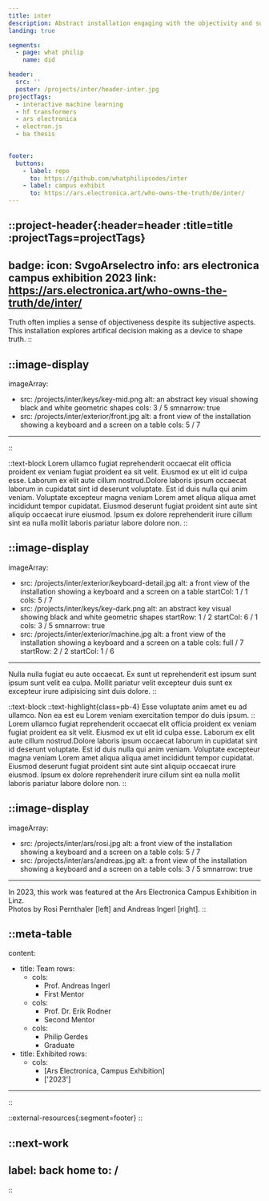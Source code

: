 ```yaml
---
title: inter
description: Abstract installation engaging with the objectivity and subjectiveness of truth.
landing: true

segments:
  - page: what philip
    name: did

header:
  src: ''
  poster: /projects/inter/header-inter.jpg
projectTags:
  - interactive machine learning
  - hf transformers
  - ars electronica
  - electron.js
  - ba thesis
  

footer:
  buttons:
    - label: repo
      to: https://github.com/whatphilipcodes/inter
    - label: campus exhibit
      to: https://ars.electronica.art/who-owns-the-truth/de/inter/
---
```


::project-header{:header=header :title=title :projectTags=projectTags}
---
badge:
  icon: SvgoArselectro
  info: ars electronica campus exhibition 2023
  link: https://ars.electronica.art/who-owns-the-truth/de/inter/
---
Truth often implies a sense of objectiveness despite its subjective aspects. This installation explores artifical decision making as a device to shape truth.
::

::image-display
---
imageArray:
  - src: /projects/inter/keys/key-mid.png
    alt: an abstract key visual showing black and white geometric shapes
    cols: 3 / 5
    smnarrow: true
  - src: /projects/inter/exterior/front.jpg
    alt: a front view of the installation showing a keyboard and a screen on a table
    cols: 5 / 7
---
::

::text-block
Lorem ullamco fugiat reprehenderit occaecat elit officia proident ex veniam fugiat proident ea sit velit. Eiusmod ex ut elit id culpa esse. Laborum ex elit aute cillum nostrud.Dolore laboris ipsum occaecat laborum in cupidatat sint id deserunt voluptate. Est id duis nulla qui anim veniam. Voluptate excepteur magna veniam Lorem amet aliqua aliqua amet incididunt tempor cupidatat. Eiusmod deserunt fugiat proident sint aute sint aliquip occaecat irure eiusmod. Ipsum ex dolore reprehenderit irure cillum sint ea nulla mollit laboris pariatur labore dolore non.
::

::image-display
---
imageArray:
  - src: /projects/inter/exterior/keyboard-detail.jpg
    alt: a front view of the installation showing a keyboard and a screen on a table
    startCol: 1 / 1
    cols: 5 / 7
  - src: /projects/inter/keys/key-dark.png
    alt: an abstract key visual showing black and white geometric shapes
    startRow: 1 / 2
    startCol: 6 / 1
    cols: 3 / 5
    smnarrow: true
  - src: /projects/inter/exterior/machine.jpg
    alt: a front view of the installation showing a keyboard and a screen on a table
    cols: full / 7
    startRow: 2 / 2
    startCol: 1 / 6
---
Nulla nulla fugiat eu aute occaecat. Ex sunt ut reprehenderit est ipsum sunt ipsum sunt velit ea culpa. Mollit pariatur velit excepteur duis sunt ex excepteur irure adipisicing sint duis dolore.
::

::text-block
::text-highlight{class=pb-4}
Esse voluptate anim amet eu ad ullamco. Non ea est eu Lorem veniam exercitation tempor do duis ipsum.
::
Lorem ullamco fugiat reprehenderit occaecat elit officia proident ex veniam fugiat proident ea sit velit. Eiusmod ex ut elit id culpa esse. Laborum ex elit aute cillum nostrud.Dolore laboris ipsum occaecat laborum in cupidatat sint id deserunt voluptate. Est id duis nulla qui anim veniam. Voluptate excepteur magna veniam Lorem amet aliqua aliqua amet incididunt tempor cupidatat. Eiusmod deserunt fugiat proident sint aute sint aliquip occaecat irure eiusmod. Ipsum ex dolore reprehenderit irure cillum sint ea nulla mollit laboris pariatur labore dolore non.
::

<!-- :inline-link{href="https://ars.electronica.art/who-owns-the-truth/de/inter/" label="ars electronica website"} -->

::image-display
---
imageArray:
  - src: /projects/inter/ars/rosi.jpg
    alt: a front view of the installation showing a keyboard and a screen on a table
    cols: 5 / 7
  - src: /projects/inter/ars/andreas.jpg
    alt: a front view of the installation showing a keyboard and a screen on a table
    cols: 3 / 5
    smnarrow: true
---
In 2023, this work was featured at the Ars Electronica Campus Exhibition in Linz.<br>Photos by Rosi Pernthaler \[left\] and Andreas Ingerl \[right\].
::


::meta-table
---
content:
  - title: Team
    rows:
      - cols:
        - Prof. Andreas Ingerl
        - First Mentor
      - cols:
        - Prof. Dr. Erik Rodner
        - Second Mentor
      - cols:
        - Philip Gerdes
        - Graduate
  - title: Exhibited
    rows:
      - cols:
        - [Ars Electronica, Campus Exhibition]
        - ['2023']
---
::

::external-resources{:segment=footer}
::

::next-work
---
label: back home
to: /
---
::

